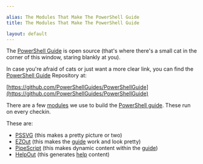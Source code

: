 ```yaml
---

alias: The Modules That Make The PowerShell Guide
title: The Modules That Make The PowerShell Guide

layout: default
---
```


The [PowerShell Guide](/PowerShell/Guide) is open source (that's where there's a small cat in the corner of this window, staring blankly at you).

In case you're afraid of cats or just want a more clear link, you can find the [PowerShell Guide](/PowerShell/Guide) Repository at:

[https://github.com/PowerShellGuides/PowerShellGuide](https://github.com/PowerShellGuides/PowerShellGuide)

There are a few [modules](/PowerShell/Modules) we use to build the [PowerShell guide](/PowerShell/Guide).  These run on every checkin.

These are:

* [PSSVG](https://github.com/StartAutomating/PSSVG) (this makes a pretty picture or two)
* [EZOut](https://github.com/StartAutomating/EZOut) (this makes the [guide](/PowerShell/Guide) work and look pretty)
* [PipeScript](https://github.com/StartAutomating/PipeScript) (this makes dynamic content within the [guide](/PowerShell/Guide))
* [HelpOut](https://github.com/StartAutomating/HelpOut) (this generates [help](/PowerShell/Help) content)
